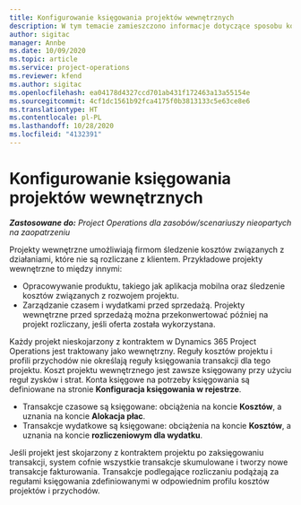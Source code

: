 ```yaml
---
title: Konfigurowanie księgowania projektów wewnętrznych
description: W tym temacie zamieszczono informacje dotyczące sposobu konfigurowania zasad księgowania w odniesieniu do projektów wewnętrznych w Project Operations.
author: sigitac
manager: Annbe
ms.date: 10/09/2020
ms.topic: article
ms.service: project-operations
ms.reviewer: kfend
ms.author: sigitac
ms.openlocfilehash: ea04178d4327ccd701ab431f172463a13a55154e
ms.sourcegitcommit: 4cf1dc1561b92fca4175f0b3813133c5e63ce8e6
ms.translationtype: HT
ms.contentlocale: pl-PL
ms.lasthandoff: 10/28/2020
ms.locfileid: "4132391"
---
```

# <a name="configure-accounting-for-internal-projects"></a>Konfigurowanie księgowania projektów wewnętrznych

_**Zastosowane do:** Project Operations dla zasobów/scenariuszy nieopartych na zaopatrzeniu_

Projekty wewnętrzne umożliwiają firmom śledzenie kosztów związanych z działaniami, które nie są rozliczane z klientem. Przykładowe projekty wewnętrzne to między innymi:

- Opracowywanie produktu, takiego jak aplikacja mobilna oraz śledzenie kosztów związanych z rozwojem projektu.
- Zarządzanie czasem i wydatkami przed sprzedażą. Projekty wewnętrzne przed sprzedażą można przekonwertować później na projekt rozliczany, jeśli oferta została wykorzystana.

Każdy projekt nieskojarzony z kontraktem w Dynamics 365 Project Operations jest traktowany jako wewnętrzny. Reguły kosztów projektu i profili przychodów nie określają reguły księgowania transakcji dla tego projektu. Koszt projektu wewnętrznego jest zawsze księgowany przy użyciu reguł zysków i strat. Konta księgowe na potrzeby księgowania są definiowane na stronie **Konfiguracja księgowania w rejestrze**.

- Transakcje czasowe są księgowane: obciążenia na koncie **Kosztów**, a uznania na koncie **Alokacja płac**.
- Transakcje wydatkowe są księgowane: obciążenia na koncie **Kosztów**, a uznania na koncie **rozliczeniowym dla wydatku**.

Jeśli projekt jest skojarzony z kontraktem projektu po zaksięgowaniu transakcji, system cofnie wszystkie transakcje skumulowane i tworzy nowe transakcje fakturowania. Transakcje podlegające rozliczaniu podążają za regułami księgowania zdefiniowanymi w odpowiednim profilu kosztów projektów i przychodów.


